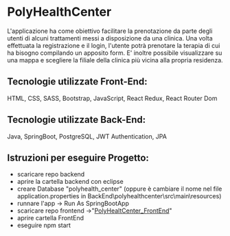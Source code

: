 # PolyHealthCenter
L'applicazione ha come obiettivo facilitare la prenotazione da parte degli utenti di alcuni trattamenti messi a disposizione da una clinica. 
Una volta effettuata la registrazione e il login, l'utente potrà prenotare la terapia di cui ha bisogno compilando un apposito form. 
E' inoltre possibile visualizzare su una mappa e scegliere la filiale della clinica più vicina alla propria residenza.

## Tecnologie utilizzate Front-End:
HTML, CSS, SASS, Bootstrap, JavaScript, React Redux, React Router Dom
## Tecnologie utilizzate Back-End:
Java, SpringBoot, PostgreSQL, JWT Authentication, JPA

## Istruzioni per eseguire Progetto:
- scaricare repo backend
- aprire la cartella backend con eclipse
- creare Database "polyhealth_center" (oppure è cambiare il nome nel file application.properties in BackEnd\polyhealthcenter\src\main\resources)
- runnare l'app -> Run As SpringBootApp
- scaricare repo frontend ->"[PolyHealtCenter_FrontEnd](https://github.com/eleonoramattera/polyhealthcenter_frontend)"
- aprire cartella FrontEnd
- eseguire npm start


